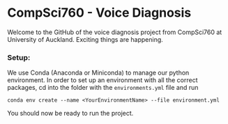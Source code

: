 # CompSci760 - Voice Diagnosis
Welcome to the GitHub of the voice diagnosis project from 
CompSci760 at University of Auckland. Exciting things are happening.

### Setup:
We use Conda (Anaconda or Miniconda) to manage our python environment. In order to
set up an environment with all the correct packages, cd into the folder with the 
`environments.yml` file and run

`conda env create --name <YourEnvironmentName> --file environment.yml`

You should now be ready to run the project.